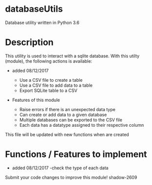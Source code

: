 # databaseUtils
Database utility written in Python 3.6

# Description
This utility is used to interact with a sqlite database.
With this utilty (module), the following actions is available:

- added 08/12/2017
    - Use a CSV file to create a table
    - Use a CSV file to add data to a table
    - Export SQLite table to a CSV
    
- Features of this module
    - Raise errors if there is an unexpected data type
    - Can create or add data to a given database
    - Multiple databases can be exported to the CSV file
    - Each data has a datatype assigned to their respective column

This file will be updated with new functions when are created

# Functions / Features to implement

- added 08/12/2017
    -check the type of each data


Submit your code changes to improve this module!
shadow-2609

